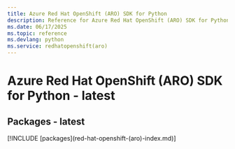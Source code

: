```yaml
---
title: Azure Red Hat OpenShift (ARO) SDK for Python
description: Reference for Azure Red Hat OpenShift (ARO) SDK for Python
ms.date: 06/17/2025
ms.topic: reference
ms.devlang: python
ms.service: redhatopenshift(aro)
---
```

# Azure Red Hat OpenShift (ARO) SDK for Python - latest
## Packages - latest
[!INCLUDE [packages](red-hat-openshift-(aro\)-index.md)]